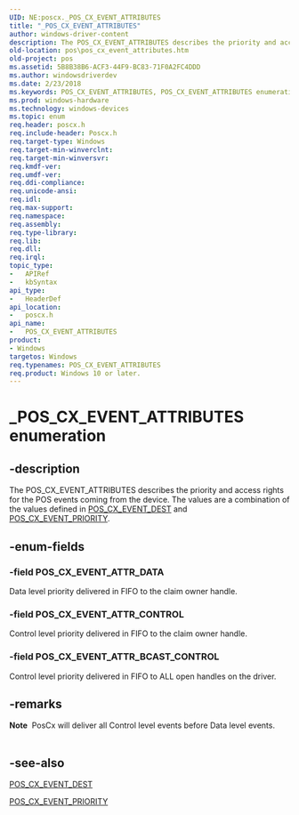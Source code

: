 ```yaml
---
UID: NE:poscx._POS_CX_EVENT_ATTRIBUTES
title: "_POS_CX_EVENT_ATTRIBUTES"
author: windows-driver-content
description: The POS_CX_EVENT_ATTRIBUTES describes the priority and access rights for the POS events coming from the device. The values are a combination of the values defined in POS_CX_EVENT_DEST and POS_CX_EVENT_PRIORITY.
old-location: pos\pos_cx_event_attributes.htm
old-project: pos
ms.assetid: 5B8B38B6-ACF3-44F9-BC83-71F0A2FC4DDD
ms.author: windowsdriverdev
ms.date: 2/23/2018
ms.keywords: POS_CX_EVENT_ATTRIBUTES, POS_CX_EVENT_ATTRIBUTES enumeration, POS_CX_EVENT_ATTR_BCAST_CONTROL, POS_CX_EVENT_ATTR_CONTROL, POS_CX_EVENT_ATTR_DATA, _POS_CX_EVENT_ATTRIBUTES, pos.pos_cx_event_attributes, poscx/POS_CX_EVENT_ATTRIBUTES, poscx/POS_CX_EVENT_ATTR_BCAST_CONTROL, poscx/POS_CX_EVENT_ATTR_CONTROL, poscx/POS_CX_EVENT_ATTR_DATA
ms.prod: windows-hardware
ms.technology: windows-devices
ms.topic: enum
req.header: poscx.h
req.include-header: Poscx.h
req.target-type: Windows
req.target-min-winverclnt: 
req.target-min-winversvr: 
req.kmdf-ver: 
req.umdf-ver: 
req.ddi-compliance: 
req.unicode-ansi: 
req.idl: 
req.max-support: 
req.namespace: 
req.assembly: 
req.type-library: 
req.lib: 
req.dll: 
req.irql: 
topic_type:
-	APIRef
-	kbSyntax
api_type:
-	HeaderDef
api_location:
-	poscx.h
api_name:
-	POS_CX_EVENT_ATTRIBUTES
product:
- Windows
targetos: Windows
req.typenames: POS_CX_EVENT_ATTRIBUTES
req.product: Windows 10 or later.
---
```


# _POS_CX_EVENT_ATTRIBUTES enumeration


## -description


The POS_CX_EVENT_ATTRIBUTES describes the priority and access rights for the POS events coming from the device. The values are a combination of the values defined in <a href="https://msdn.microsoft.com/library/windows/hardware/mt593143">POS_CX_EVENT_DEST</a> and <a href="https://msdn.microsoft.com/library/windows/hardware/mt593144">POS_CX_EVENT_PRIORITY</a>.


## -enum-fields




### -field POS_CX_EVENT_ATTR_DATA

Data level priority delivered in FIFO to the claim owner handle.


### -field POS_CX_EVENT_ATTR_CONTROL

Control level priority delivered in FIFO to the claim owner handle.


### -field POS_CX_EVENT_ATTR_BCAST_CONTROL

Control level priority delivered in FIFO to ALL open handles on the driver.


## -remarks



<div class="alert"><b>Note</b>  PosCx will deliver all Control level events before Data level events.</div>
<div> </div>



## -see-also




<a href="https://msdn.microsoft.com/library/windows/hardware/mt593143">POS_CX_EVENT_DEST</a>



<a href="https://msdn.microsoft.com/library/windows/hardware/mt593144">POS_CX_EVENT_PRIORITY</a>
 

 

